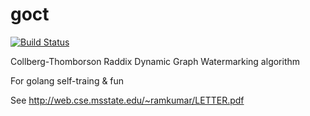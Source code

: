 # goct

[![Build Status](https://travis-ci.org/adriamb/goct.svg?branch=master)](https://travis-ci.org/adriamb/goct)

Collberg-Thomborson Raddix Dynamic Graph Watermarking algorithm

For golang self-traing & fun

See http://web.cse.msstate.edu/~ramkumar/LETTER.pdf 
